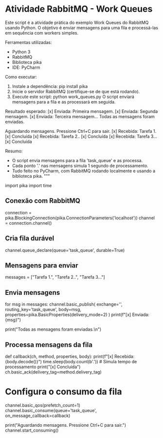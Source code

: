 # Atividade RabbitMQ - Work Queues

Este script é a atividade prática do exemplo Work Queues do RabbitMQ usando Python.
O objetivo é enviar mensagens para uma fila e processá-las em sequência com workers simples.

Ferramentas utilizadas:
- Python 3
- RabbitMQ
- Biblioteca pika
- IDE: PyCharm

Como executar:
1. Instale a dependência:
   pip install pika
2. Inicie o servidor RabbitMQ (certifique-se de que está rodando).
3. Execute este script:
   python work_queues.py
O script enviará mensagens para a fila e as processará em seguida.

Resultado esperado:
[x] Enviada: Primeira mensagem.
[x] Enviada: Segunda mensagem.
[x] Enviada: Terceira mensagem...
Todas as mensagens foram enviadas.

Aguardando mensagens. Pressione Ctrl+C para sair.
[x] Recebida: Tarefa 1.
[x] Concluída
[x] Recebida: Tarefa 2..
[x] Concluída
[x] Recebida: Tarefa 3...
[x] Concluída

Resumo:
- O script envia mensagens para a fila 'task_queue' e as processa.
- Cada ponto '.' nas mensagens simula 1 segundo de processamento.
- Tudo feito no PyCharm, com RabbitMQ rodando localmente e usando a biblioteca pika.
"""

import pika
import time

## Conexão com RabbitMQ
connection = pika.BlockingConnection(pika.ConnectionParameters('localhost'))
channel = connection.channel()

## Cria fila durável
channel.queue_declare(queue='task_queue', durable=True)

## Mensagens para enviar
messages = ["Tarefa 1.", "Tarefa 2..", "Tarefa 3..."]

## Envia mensagens
for msg in messages:
    channel.basic_publish(
        exchange='',
        routing_key='task_queue',
        body=msg,
        properties=pika.BasicProperties(delivery_mode=2)
    )
    print(f"[x] Enviada: {msg}")

print("Todas as mensagens foram enviadas.\n")

## Processa mensagens da fila
def callback(ch, method, properties, body):
    print(f"[x] Recebida: {body.decode()}")
    time.sleep(body.count(b'.'))  # Simula tempo de processamento
    print("[x] Concluída")
    ch.basic_ack(delivery_tag=method.delivery_tag)

# Configura o consumo da fila
channel.basic_qos(prefetch_count=1)
channel.basic_consume(queue='task_queue', on_message_callback=callback)

print("Aguardando mensagens. Pressione Ctrl+C para sair.")
channel.start_consuming()
